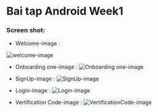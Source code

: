 # Bai tap Android Week1

### Screen shot:
- Welcome-image :

![welcome-image](https://github.com/nguoilangchai/Challenge_w1/blob/main/images/welcome.jpg)
<space><space>

- Onboarding one-image :
<space><space>
![Onboarding one-image](https://github.com/nguoilangchai/Challenge_w1/blob/main/images/Onboarding_one.png)
<space><space>

- SignUp-image :
<space><space>
![SignUp-image](https://github.com/nguoilangchai/Challenge_w1/blob/main/images/sign_up.png)
<space><space>

- Login-image :
<space><space>
![Login-image](https://github.com/nguoilangchai/Challenge_w1/blob/main/images/login.png)
<space><space>

- Vertification Code-image :
<space><space>
![VertificationCode-image](https://github.com/nguoilangchai/Challenge_w1/blob/main/images/VerificationCode.jpg)

